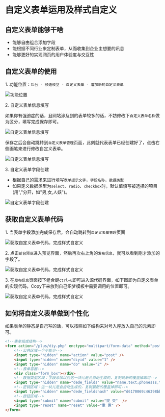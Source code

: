 # 自定义表单运用及样式自定义

## 自定义表单能够干啥

- 能够自由组合添加字段
- 能根据不同行业来定制表单，从而收集到企业主想要的讯息
- 能够更好的实现网页的用户体验度与交互性

## 自定义表单的使用

1\. 功能位置：`后台 - 频道模型 - 自定义表单 - 增加新的自定义表单`

![功能位置][1]

2\. 自定义表单信息填写

如果你有强迫症的话，且网站涉及到的表单较多的话，不妨修改下`自定义表单名称`做为区分，填写完成保存即可。

![自定义表单信息填写][2]

保存之后会自动跳转到`自定义表单管理`页面，此刻就代表表单已经创建好了，点击右侧画笔来进行修改自定义表单。

![自定义表单信息填写][3]

3\. 自定义表单字段创建

- 根据自己的需求来进行填写`表单提示文字`，`字段名称`，`数据类型`
- 如果定义数据类型为`select`、`radio`、`checkbox`时，默认值填写被选择的项目(用","分开，如"男,女,人妖")。

![自定义表单字段创建][4]

## 获取自定义表单代码

1\. 当表单字段添加完成保存后，会自动跳转到`自定义表单管理`页面

![获取自定义表单代码，完成样式自定义][5]

2\. 点击`前台预览`进入预览界面，然后再次右上角的`发布信息`，就可以看到刚才添加的字段了。

![获取自定义表单代码，完成样式自定义][6]

3\. 在`发布信息`页面按下组合键`ctrl+u`即可进入源代码界面，如下图即为自定义表单的实现代码，Copy下来放到自己织梦模板中需要调用的位置即可。

![获取自定义表单代码，完成样式自定义][7]

## 如何将自定义表单做到个性化

如果表单的静态是自己写的话，可以按照如下结构来对号入座放入自己的元素即可。

``` html
<!--表单组成结构-->
<form action="/plus/diy.php" enctype="multipart/form-data" method="post">
    <!--公共区域一个不能少-->
    <input type="hidden" name="action" value="post" />
    <input type="hidden" name="diyid" value="1" />
    <input type="hidden" name="do" value="2" />
    <!--表单容器-->
    <div class="form_box"></div>
    <!--数据类型区域：字段添加以后这一块儿是会自动生成的，复制最新的覆盖掉即可-->
    <input type="hidden" name="dede_fields" value="name,text;phonesss,text;sexs,radio" />
    <!--密钥区域：这一块儿是会自动生成的，复制最新的覆盖掉即可-->
    <input type="hidden" name="dede_fieldshash" value="d6170069c46398bbf42ab44e76e3e1db" />
    <!--按钮区域-->
    <input type="submit" name="submit" value="提 交"  />
    <input type="reset" name="reset" value="重 置" />
</form>
```

[1]: http://www.molerose.com/usr/uploads/2018/06/1182743112.png
[2]: http://www.molerose.com/usr/uploads/2018/06/2110170904.png
[3]: http://www.molerose.com/usr/uploads/2018/06/3037391629.png
[4]: http://www.molerose.com/usr/uploads/2018/06/4054543445.png
[5]: http://www.molerose.com/usr/uploads/2018/06/848837184.png
[6]: http://www.molerose.com/usr/uploads/2018/06/3634480855.png
[7]: http://www.molerose.com/usr/uploads/2018/06/27599412.png